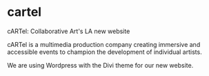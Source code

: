 cartel
======

cARTel: Collaborative Art's LA new website

cARTel is a multimedia production company creating immersive and accessible events to champion
the development of individual artists.

We are using Wordpress with the Divi theme for our new website. 
